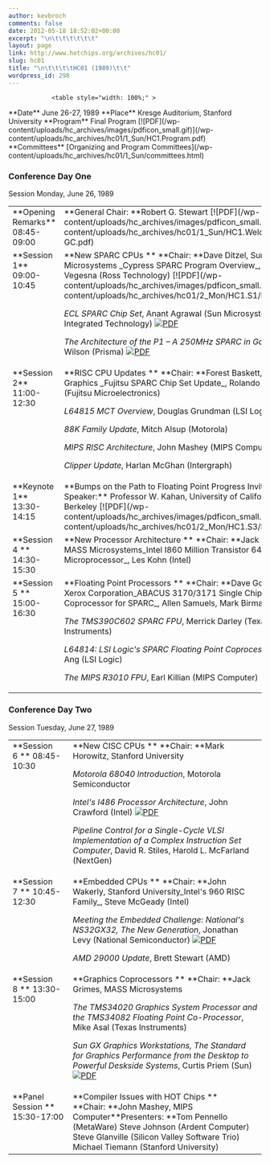 ```yaml
---
author: kevbroch
comments: false
date: 2012-05-18 18:52:02+00:00
excerpt: "\n\t\t\t\t\t\t"
layout: page
link: http://www.hotchips.org/archives/hc01/
slug: hc01
title: "\n\t\t\t\tHC01 (1989)\t\t"
wordpress_id: 298
---
```



				<table style="width: 100%;" >
<tbody >
<tr >

<td width="20%" >**Date**
</td>

<td >June 26-27, 1989
</td>
</tr>
<tr >

<td >**Place**
</td>

<td >Kresge Auditorium, Stanford University
</td>
</tr>
<tr >

<td >**Program**
</td>

<td >Final Program [![PDF](/wp-content/uploads/hc_archives/images/pdficon_small.gif)](/wp-content/uploads/hc_archives/hc01/1_Sun/HC1.Program.pdf)
</td>
</tr>
<tr >

<td >**Committees**
</td>

<td >[Organizing and Program Committees](/wp-content/uploads/hc_archives/hc01/1_Sun/committees.html)
</td>
</tr>
</tbody>
</table>


### 




### Conference Day One


<table style="width: 100%;" >
<tbody >
<tr >
Session
Monday, June 26, 1989
</tr>
<tr valign="top" >

<td >**Opening Remarks**
08:45-09:00
</td>

<td >**General Chair: **Robert G. Stewart [![PDF](/wp-content/uploads/hc_archives/images/pdficon_small.gif)](/wp-content/uploads/hc_archives/hc01/1_Sun/HC1.Welcome-GC.pdf)
</td>
</tr>
<tr valign="top" >

<td height="229" >**Session 1**
09:00-10:45
</td>

<td >**New SPARC CPUs **
**Chair: **Dave Ditzel, Sun Microsystems
_Cypress SPARC Program Overview_, Raju Vegesna (Ross Technology) [![PDF](/wp-content/uploads/hc_archives/images/pdficon_small.gif)](/wp-content/uploads/hc_archives/hc01/2_Mon/HC1.S1/HC1.1.1.pdf)

_ECL SPARC Chip Set_, Anant Agrawal (Sun Microsystems/Bipolar Integrated Technology) [![PDF](/wp-content/uploads/hc_archives/images/pdficon_small.gif)](/wp-content/uploads/hc_archives/hc01/2_Mon/HC1.S1/HC1.1.2.pdf)

_The Architecture of the P1 – A 250MHz SPARC in GaAs_, Pete Wilson (Prisma) [![PDF](/wp-content/uploads/hc_archives/images/pdficon_small.gif)](/wp-content/uploads/hc_archives/hc01/2_Mon/HC1.S1/HC1.1.3.pdf)
</td>
</tr>
<tr valign="top" >

<td >**Session 2**
11:00-12:30
</td>

<td >**RISC CPU Updates **
**Chair: **Forest Baskett, Silicon Graphics
_Fujitsu SPARC Chip Set Update_, Rolando Carreras (Fujitsu Microelectronics)

_L64815 MCT Overview_, Douglas Grundman (LSI Logic)

_88K Family Update_, Mitch Alsup (Motorola)

_MIPS RISC Architecture_, John Mashey (MIPS Computer) [![PDF](/wp-content/uploads/hc_archives/images/pdficon_small.gif)](/wp-content/uploads/hc_archives/hc01/2_Mon/HC1.S2/HC1.2.4.pdf)

_Clipper Update_, Harlan McGhan (Intergraph)
</td>
</tr>
<tr valign="top" >

<td height="74" >**Keynote 1**
13:30-14:15
</td>

<td >**Bumps on the Path to Floating Point Progress
Invited Speaker:** Professor W. Kahan, University of California, Berkeley [![PDF](/wp-content/uploads/hc_archives/images/pdficon_small.gif)](/wp-content/uploads/hc_archives/hc01/2_Mon/HC1.S3/HC1.3.1.pdf)
</td>
</tr>
<tr valign="top" >

<td >**Session 4 **
14:30-15:30
</td>

<td >**New Processor Architecture **
**Chair: **Jack Grimes, MASS Microsystems_Intel I860 Million Transistor 64-bit Microprocessor_, Les Kohn (Intel)
</td>
</tr>
<tr valign="top" >

<td height="155" >**Session 5 **
15:00-16:30
</td>

<td >**Floating Point Processors **
**Chair: **Dave Goldberg, Xerox Corporation_ABACUS 3170/3171 Single Chip FP Coprocessor for SPARC_, Allen Samuels, Mark Birman (Weitek)

_The TMS390C602 SPARC FPU_, Merrick Darley (Texas Instruments)

_L64814: LSI Logic's SPARC Floating Point Coprocessor_, Peng Ang (LSI Logic)

_The MIPS R3010 FPU_, Earl Killian (MIPS Computer)
</td>
</tr>
</tbody>
</table>



### Conference Day Two


<table style="width: 100%;" >
<tbody >
<tr >
Session
Tuesday, June 27, 1989
</tr>
<tr valign="top" >

<td >**Session 6 **
08:45-10:30
</td>

<td >**New CISC CPUs **
**Chair: **Mark Horowitz, Stanford University

_Motorola 68040 Introduction_, Motorola Semiconductor

_Intel's I486 Processor Architecture_, John Crawford (Intel) [![PDF](/wp-content/uploads/hc_archives/images/pdficon_small.gif)](/wp-content/uploads/hc_archives/hc01/3_Tue/HC1.S6/HC1.6.2.pdf)

_Pipeline Control for a Single-Cycle VLSI Implementation of a Complex Instruction Set Computer_, David R. Stiles, Harold L. McFarland (NextGen)
</td>
</tr>
<tr valign="top" >

<td >**Session 7 **
10:45-12:30
</td>

<td >**Embedded CPUs **
**Chair: **John Wakerly, Stanford University_Intel's 960 RISC Family_, Steve McGeady (Intel)

_Meeting the Embedded Challenge: National's NS32GX32, The New Generation_, Jonathan Levy (National Semiconductor) [![PDF](/wp-content/uploads/hc_archives/images/pdficon_small.gif)](/wp-content/uploads/hc_archives/hc01/3_Tue/HC1.S7/HC1.7.2.pdf)

_AMD 29000 Update_, Brett Stewart (AMD)
</td>
</tr>
<tr valign="top" >

<td >**Session 8 **
13:30-15:00
</td>

<td >**Graphics Coprocessors **
**Chair: **Jack Grimes, MASS Microsystems

_The TMS34020 Graphics System Processor and the TMS34082 Floating Point Co-Processor_, Mike Asal (Texas Instruments) 

_Sun GX Graphics Workstations, The Standard for Graphics Performance from the Desktop to Powerful Deskside Systems_, Curtis Priem (Sun) [![PDF](/wp-content/uploads/hc_archives/images/pdficon_small.gif)](/wp-content/uploads/hc_archives/hc01/3_Tue/HC1.S8/HC1.8.2.pdf)
</td>
</tr>
<tr valign="top" >

<td >**Panel Session **
15:30-17:00
</td>

<td >**Compiler Issues with HOT Chips **
**Chair: **John Mashey, MIPS Computer**Presenters:
**Tom Pennello (MetaWare)
Steve Johnson (Ardent Computer)
Steve Glanville (Silicon Valley Software Trio)
Michael Tiemann (Stanford University)
</td>
</tr>
</tbody>
</table>		
